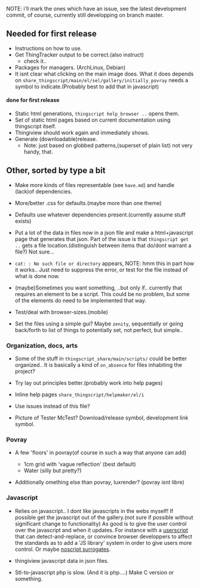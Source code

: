 NOTE: i'll mark the ones which have an issue, see the latest development commit,
of course, currently still developping on branch master.

## Needed for first release
* Instructions on how to use.
* Get ThingTracker output to be correct.(also instruct)
  + check it..
* Packages for managers. (ArchLinux, Debian)
* It isnt clear what clicking on the main image does. What it does depends on
  `share_thingscript/main/el/sel/gallery/initially_povray` needs a symbol to 
   indicate.(Probably best to add that in javascript)

#### done for first release
* Static html generations, `thingscript help_browser ..` opens them.
* Set of static html pages based on current documentation using thingscript itself.
* Thingiview should work again and immediately shows.
* Generate (downloadable)release.
  + Note: just based on globbed patterns,(superset of plain list) not very handy, that. 

## Other, sorted by type a bit

* Make more kinds of files representable (see `have.md`) and handle
  (lack)of dependencies.

* More/better .css for defaults.(maybe more than one theme)

* Defaults use whatever dependencies present.(currently assume stuff exists)

* Put a lot of the data in files now in a json file and make a 
  html+javascript page that generates that json. Part of the issue is that
  `thingscript get ..` gets a file location.(distinguish between items that do/dont
      warrant a file?) Not sure...

* `cat: : No such file or directory` appears, NOTE: hmm this in part how it works..
  Just need to suppress the error, or test for the file instead of what is done now.

* (maybe)Sometimes you want something, ..but only if.. currently that requires an
  element to be a script. This could be no problem, but some of the elements do need
  to be implemented that way.

* Test/deal with browser-sizes.(mobile)

* Set the files using a simple gui? 
  Maybe `zenity`, sequentially or going back/forth to list of things to potentially set,
  not perfect, but simple..

### Organization, docs, arts
* Some of the stuff in `thingscript_share/main/scripts/` could be better organized..
  It is basically a kind of `on_absence` for files inhabiting the project?

* Try lay out principles better.(probably work into help pages)

* Inline help pages `share_thingscript/helpmaker/el/i`

* Use issues instead of this file?

* Picture of Tester McTest? Download/release symbol, development link symbol.

### Povray
* A few 'floors' in povray(of course in such a way that anyone can add)
  + 1cm grid with 'vague reflection' (best default)
  + Water (silly but pretty?)

* Additionally omething else than povray, luxrender? (povray isnt libre)

### Javascript

* Relies on javascript.. I dont like javascripts in the webs myself! If possible
  get the javascript out of the gallery.(not sure if possible without significant 
  change to functionality) As good is to 
  give the user control over the javascript and when it updates. For instance
  with a [userscript](http://userscript.org/) that can detect-and-replace, or
  convince browser developpers to affect the standards as to add a 'JS library'
  system in order to give users more control. Or maybe 
  [noscript surrogates](http://hackademix.net/2011/09/29/script-surrogates-quick-reference/).

* thingiview javascript data in json files.

* Stl-to-javascript php is slow. (And it is php....) Make C version or something.
